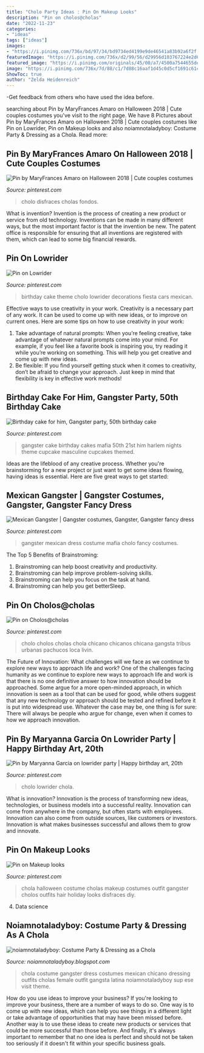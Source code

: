 ```yaml
---
title: "Cholo Party Ideas : Pin On Makeup Looks"
description: "Pin on cholos@cholas"
date: "2022-11-23"
categories:
- "ideas"
tags: ["ideas"]
images:
- "https://i.pinimg.com/736x/bd/97/34/bd9734ed4199e9de46541a83b92a6f2f.jpg"
featuredImage: "https://i.pinimg.com/736x/d2/99/56/d29956d103767224e2d63bbfbc365d5e.jpg"
featured_image: "https://i.pinimg.com/originals/45/00/a7/4500a7544655de39f7c308c31e00adb8.jpg"
image: "https://i.pinimg.com/736x/7d/88/c1/7d88c16aaf1d45c0d5cf1691c61c02e5--cholo-style-chicano-art.jpg"
ShowToc: true
author: "Zelda Heidenreich"
---
```



-Get feedback from others who have used the idea before.

	

		
searching about Pin by MaryFrances Amaro on Halloween 2018 | Cute couples costumes you've visit to the right page. We have 8 Pictures about Pin by MaryFrances Amaro on Halloween 2018 | Cute couples costumes like Pin on Lowrider, Pin on Makeup looks and also noiamnotaladyboy: Costume Party &amp; Dressing as a Chola. Read more:
		
    
## Pin By MaryFrances Amaro On Halloween 2018 | Cute Couples Costumes

<img loading=lazy src="https://i.pinimg.com/originals/6c/ff/6b/6cff6bd3890a20c0bfab8545636b8c06.jpg" onerror="this.onerror=null;this.src='https://tse3.mm.bing.net/th?id=OIP.f4zDFVHgOi51d2rE4Ggb1AHaNJ&amp;pid=15.1';" alt="Pin by MaryFrances Amaro on Halloween 2018 | Cute couples costumes">

_Source: pinterest.com_

>cholo disfraces cholas fondos. 

	

What is invention?
Invention is the process of creating a new product or service from old technology. Inventions can be made in many different ways, but the most important factor is that the invention be new. 
The patent office is responsible for ensuring that all inventions are registered with them, which can lead to some big financial rewards.

    
## Pin On Lowrider

<img loading=lazy src="https://i.pinimg.com/736x/d2/99/56/d29956d103767224e2d63bbfbc365d5e.jpg" onerror="this.onerror=null;this.src='https://tse4.mm.bing.net/th?id=OIP.msMf9BtHkZFEFspxtnYp_QHaJ3&amp;pid=15.1';" alt="Pin on Lowrider">

_Source: pinterest.com_

>birthday cake theme cholo lowrider decorations fiesta cars mexican. 

	

Effective ways to use creativity in your work.
Creativity is a necessary part of any work. It can be used to come up with new ideas, or to improve on current ones. Here are some tips on how to use creativity in your work: 
1. Take advantage of natural prompts: When you’re feeling creative, take advantage of whatever natural prompts come into your mind. For example, if you feel like a favorite book is inspiring you, try reading it while you’re working on something. This will help you get creative and come up with new ideas. 
2. Be flexible: If you find yourself getting stuck when it comes to creativity, don’t be afraid to change your approach. Just keep in mind that flexibility is key in effective work methods! 

    
## Birthday Cake For Him, Gangster Party, 50th Birthday Cake

<img loading=lazy src="https://i.pinimg.com/originals/9f/d0/5b/9fd05b10bd80a26bc90e0ac0371f0077.jpg" onerror="this.onerror=null;this.src='https://tse4.mm.bing.net/th?id=OIP.6Zk5yTT8nNitV-HfdzhfqQHaKe&amp;pid=15.1';" alt="Birthday cake for him, Gangster party, 50th birthday cake">

_Source: pinterest.com_

>gangster cake birthday cakes mafia 50th 21st him harlem nights theme cupcake masculine cupcakes themed. 

	

Ideas are the lifeblood of any creative process. Whether you're brainstorming for a new project or just want to get some ideas flowing, having ideas is essential. Here are five great ways to get started: 

    
## Mexican Gangster | Gangster Costumes, Gangster, Gangster Fancy Dress

<img loading=lazy src="https://i.pinimg.com/originals/45/00/a7/4500a7544655de39f7c308c31e00adb8.jpg" onerror="this.onerror=null;this.src='https://tse1.mm.bing.net/th?id=OIP.0qBrhN3qRymmbPWlCa4e3QHaJ4&amp;pid=15.1';" alt="Mexican Gangster | Gangster costumes, Gangster, Gangster fancy dress">

_Source: pinterest.com_

>gangster mexican dress costume mafia cholo fancy costumes. 

	

The Top 5 Benefits of Brainstroming:
1. Brainstroming can help boost creativity and productivity.
2. Brainstroming can help improve problem-solving skills.
3. Brainstroming can help you focus on the task at hand.
4. Brainstroming can help you get betterSleep.

    
## Pin On Cholos@cholas

<img loading=lazy src="https://i.pinimg.com/736x/7d/88/c1/7d88c16aaf1d45c0d5cf1691c61c02e5--cholo-style-chicano-art.jpg" onerror="this.onerror=null;this.src='https://tse4.mm.bing.net/th?id=OIP.vaSjWziUFUdhUWdZAnbUywHaKR&amp;pid=15.1';" alt="Pin on Cholos@cholas">

_Source: pinterest.com_

>cholo cholos cholas chola chicano chicanos chicana gangsta tribus urbanas pachucos loca livin. 

	

The Future of Innovation: What challenges will we face as we continue to explore new ways to approach life and work?
One of the challenges facing humanity as we continue to explore new ways to approach life and work is that there is no one definitive answer to how innovation should be approached. Some argue for a more open-minded approach, in which innovation is seen as a tool that can be used for good, while others suggest that any new technology or approach should be tested and refined before it is put into widespread use. Whatever the case may be, one thing is for sure: There will always be people who argue for change, even when it comes to how we approach innovation.

    
## Pin By Maryanna Garcia On Lowrider Party | Happy Birthday Art, 20th

<img loading=lazy src="https://i.pinimg.com/736x/bd/97/34/bd9734ed4199e9de46541a83b92a6f2f.jpg" onerror="this.onerror=null;this.src='https://tse1.mm.bing.net/th?id=OIP.lmxPEHRwSLqcGN6pz5DlGQHaEK&amp;pid=15.1';" alt="Pin by Maryanna Garcia on lowrider party | Happy birthday art, 20th">

_Source: pinterest.com_

>cholo lowrider chola. 

	

What is innovation?
Innovation is the process of transforming new ideas, technologies, or business models into a successful reality. Innovation can come from anywhere in the company, but often starts with employees. Innovation can also come from outside sources, like customers or investors. Innovation is what makes businesses successful and allows them to grow and innovate.

    
## Pin On Makeup Looks

<img loading=lazy src="https://i.pinimg.com/originals/61/dd/ab/61ddab6be7b3c38e3a9ad5684485dacb.jpg" onerror="this.onerror=null;this.src='https://tse1.mm.bing.net/th?id=OIP.MUGPzV5y_BZ_Rvn8QOvUvwHaJ4&amp;pid=15.1';" alt="Pin on Makeup looks">

_Source: pinterest.com_

>chola halloween costume cholas makeup costumes outfit gangster cholos outfits hair holiday looks disfraces diy. 

	

4. Data science 

    
## Noiamnotaladyboy: Costume Party &amp; Dressing As A Chola

<img loading=lazy src="http://4.bp.blogspot.com/-wpxwTk2cA7E/UDYsnVk_ZQI/AAAAAAAAL_g/V5J6yB6_PwE/s1600/toga_62.jpg" onerror="this.onerror=null;this.src='https://tse3.mm.bing.net/th?id=OIP.x4MUd-Hk2Jk7aG_S_w81BQHaLL&amp;pid=15.1';" alt="noiamnotaladyboy: Costume Party &amp; Dressing as a Chola">

_Source: noiamnotaladyboy.blogspot.com_

>chola costume gangster dress costumes mexican chicano dressing outfits cholas female outfit gangsta latina noiamnotaladyboy sup ese visit theme. 

	

How do you use ideas to improve your business?
If you're looking to improve your business, there are a number of ways to do so. One way is to come up with new ideas, which can help you see things in a different light or take advantage of opportunities that may have been missed before. Another way is to use these ideas to create new products or services that could be more successful than those before. And finally, it's always important to remember that no one idea is perfect and should not be taken too seriously if it doesn't fit within your specific business goals.

